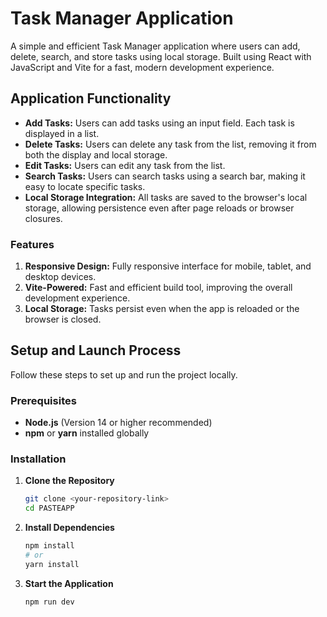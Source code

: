 # Task Manager Application

A simple and efficient Task Manager application where users can add, delete, search, and store tasks using local storage. Built using React with JavaScript and Vite for a fast, modern development experience.

## Application Functionality

- **Add Tasks:** Users can add tasks using an input field. Each task is displayed in a list.
- **Delete Tasks:** Users can delete any task from the list, removing it from both the display and local storage.
- **Edit Tasks:** Users can edit any task from the list.
- **Search Tasks:** Users can search tasks using a search bar, making it easy to locate specific tasks.
- **Local Storage Integration:** All tasks are saved to the browser's local storage, allowing persistence even after page reloads or browser closures.

### Features

1. **Responsive Design:** Fully responsive interface for mobile, tablet, and desktop devices.
2. **Vite-Powered:** Fast and efficient build tool, improving the overall development experience.
3. **Local Storage:** Tasks persist even when the app is reloaded or the browser is closed.

## Setup and Launch Process

Follow these steps to set up and run the project locally.

### Prerequisites

- **Node.js** (Version 14 or higher recommended)
- **npm** or **yarn** installed globally

### Installation

1. **Clone the Repository**

   ```bash
   git clone <your-repository-link>
   cd PASTEAPP

   ```

2. **Install Dependencies**

   ```bash
   npm install
   # or
   yarn install

   ```

3. **Start the Application**
   ```bash
   npm run dev
   ```

```

```
